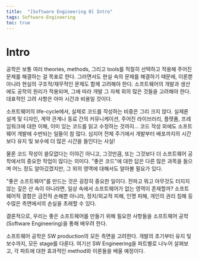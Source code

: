 ```yaml
---
title:  "[Software Engineering 0] Intro"
tags: Software-Engineering
toc: true
---
```


# Intro
공학은 보통 여러 theories, methods, 그리고 tools를 적절히 선택하고 적용해 주어진 문제를 해결하는 걸 목표로 한다. 그러면서도 현실 속의 문제를 해결하기 때문에, 이론뿐 아니라 현실의 구조적/재무적인 문제도 함께 고려해야 한다. 소프트웨어의 개발과 생산에도 공학의 원리가 적용되며, 그에 따라 개발 그 자체 외의 많은 것들을 고려해야 한다. 대표적인 고려 사항은 아마 시간과 비용일 것이다.

소프트웨어의 life-cycle에서, 실제로 코드를 작성하는 비중은 그리 크지 않다. 실제론 설계 및 디자인, 계약 관계나 동료 간의 커뮤니케이션, 주어진 라이브러리, 플랫폼, 프레임워크에 대한 이해, 이미 있는 코드를 읽고 수정하는 것까지... 코드 작성 외에도 소프트웨어 개발에 수반되는 일들이 참 많다. 심지어 전체 주기에서 개발부터 배포까지의 시간보다 유지 및 보수에 더 많은 시간을 들인다는 사실! 

물론 코드 작성이 쓸모없다는 이야긴 아니고, 그것만큼, 또는 그것보다 더 소프트웨어 공학에서의 중요한 작업이 많다는 의미다. "좋은 코드"에 대한 답은 다른 많은 과목을 들으며 어느 정도 알아갔겠지만, 그 외의 영역에 대해서도 알아볼 필요가 있다. 

"좋은 소프트웨어"를 만드는 것은 굉장히 중요한 일이다. 전파고 뭐고 아무것도 터지지 않는 깊은 산 속이 아니라면, 일상 속에서 소프트웨어가 없는 영역이 존재할까? 소프트웨어적 결함은 금전적 손해뿐 아니라, 정치/외교적 피해, 인명 피해, 개인의 권리 침해 등 수많은 측면에서의 손실을 초래할 수 있다. 

결론적으로, 우리는 좋은 소프트웨어를 만들기 위해 필요한 사항들을 소프트웨어 공학(Software Engineering)을 통해 배우려 한다.

소프트웨어 공학은 SW production의 모든 측면을 고려한다. 개발의 초기부터 유지 및 보수까지, 모든 stage를 다룬다. 여기선 SW Engineering을 파트별로 나누어 살펴보고, 각 파트에 대한 효과적인 method와 이론들을 배울 예정이다. 
